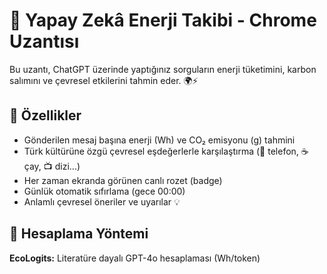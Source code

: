 # 🌿 Yapay Zekâ Enerji Takibi - Chrome Uzantısı

Bu uzantı, ChatGPT üzerinde yaptığınız sorguların enerji tüketimini, karbon salımını ve çevresel etkilerini tahmin eder. 🌍⚡

## 📸 Özellikler

- Gönderilen mesaj başına enerji (Wh) ve CO₂ emisyonu (g) tahmini
- Türk kültürüne özgü çevresel eşdeğerlerle karşılaştırma (📱 telefon, ☕ çay, 📺 dizi...)
- Her zaman ekranda görünen canlı rozet (badge)
- Günlük otomatik sıfırlama (gece 00:00)
- Anlamlı çevresel öneriler ve uyarılar 💡
## 🧠 Hesaplama Yöntemi
 **EcoLogits:** Literatüre dayalı GPT-4o hesaplaması (Wh/token)
